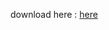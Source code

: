 download here : [here](https://drive.google.com/file/d/1ABcC44xHQiO76dANm_Osmpr6b0YXeP9j/view?usp=sharing)
